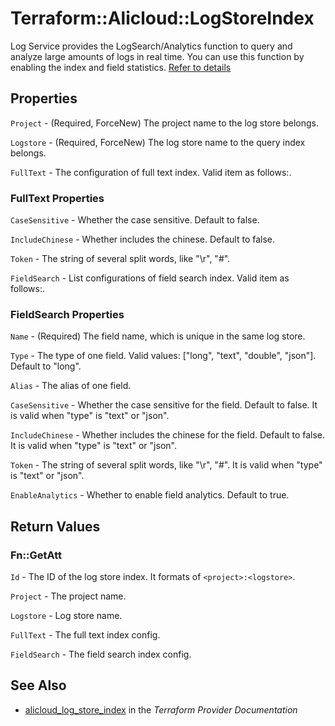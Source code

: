 # Terraform::Alicloud::LogStoreIndex

Log Service provides the LogSearch/Analytics function to query and analyze large amounts of logs in real time.
You can use this function by enabling the index and field statistics. [Refer to details](https://www.alibabacloud.com/help/doc-detail/43772.htm)

## Properties

`Project` - (Required, ForceNew) The project name to the log store belongs.

`Logstore` - (Required, ForceNew) The log store name to the query index belongs.

`FullText` - The configuration of full text index. Valid item as follows:.

### FullText Properties

`CaseSensitive` - Whether the case sensitive. Default to false.

`IncludeChinese` - Whether includes the chinese. Default to false.

`Token` - The string of several split words, like "\r", "#".

`FieldSearch` - List configurations of field search index. Valid item as follows:.

### FieldSearch Properties

`Name` - (Required) The field name, which is unique in the same log store.

`Type` - The type of one field. Valid values: ["long", "text", "double", "json"]. Default to "long".

`Alias` - The alias of one field.

`CaseSensitive` - Whether the case sensitive for the field. Default to false. It is valid when "type" is "text" or "json".

`IncludeChinese` - Whether includes the chinese for the field. Default to false. It is valid when "type" is "text" or "json".

`Token` - The string of several split words, like "\r", "#". It is valid when "type" is "text" or "json".

`EnableAnalytics` - Whether to enable field analytics. Default to true.


## Return Values

### Fn::GetAtt

`Id` - The ID of the log store index. It formats of `<project>:<logstore>`.

`Project` - The project name.

`Logstore` - Log store name.

`FullText` - The full text index config.

`FieldSearch` - The field search index config.

## See Also

* [alicloud_log_store_index](https://www.terraform.io/docs/providers/alicloud/r/log_store_index.html) in the _Terraform Provider Documentation_